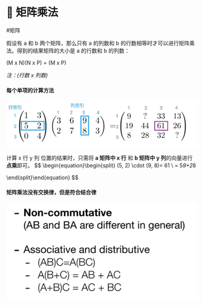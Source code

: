 # 🔢 矩阵乘法

#矩阵 

假设有 a 和 b 两个矩阵，那么只有 a 的列数和 b 的行数相等时才可以进行矩阵乘法。得到的结果矩阵的大小是 a 的行数和 b 的列数：

(M x N)(N x P) = (M x P)

*注：(行数 x 列数)*



#### 每个单项的计算方法

![](assets/image-20211001132033869.png)

计算 x 行 y 列 位置的结果时，只需将 **a 矩阵中 x 行** 和 **b 矩阵中 y 列**的向量进行**点乘**即可。
$$
\begin{equation}\begin{split}
(5, 2) \cdot (9, 8)= 61 \\
= 5*9+2*8

\end{split}\end{equation}
$$

#### 矩阵乘法**没有交换律**，但是**符合结合律**

 ![矩阵乘法交换与结合](assets/image-20230702160104072.png)
